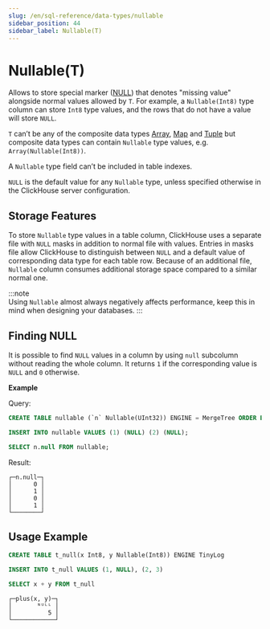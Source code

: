 ```yaml
---
slug: /en/sql-reference/data-types/nullable
sidebar_position: 44
sidebar_label: Nullable(T)
---
```


# Nullable(T)

Allows to store special marker ([NULL](../../sql-reference/syntax.md)) that denotes "missing value" alongside normal values allowed by `T`. For example, a `Nullable(Int8)` type column can store `Int8` type values, and the rows that do not have a value will store `NULL`.

`T` can’t be any of the composite data types [Array](../../sql-reference/data-types/array.md), [Map](../../sql-reference/data-types/map.md) and [Tuple](../../sql-reference/data-types/tuple.md) but composite data types can contain `Nullable` type values, e.g. `Array(Nullable(Int8))`.

A `Nullable` type field can’t be included in table indexes.

`NULL` is the default value for any `Nullable` type, unless specified otherwise in the ClickHouse server configuration.

## Storage Features

To store `Nullable` type values in a table column, ClickHouse uses a separate file with `NULL` masks in addition to normal file with values. Entries in masks file allow ClickHouse to distinguish between `NULL` and a default value of corresponding data type for each table row. Because of an additional file, `Nullable` column consumes additional storage space compared to a similar normal one.

:::note    
Using `Nullable` almost always negatively affects performance, keep this in mind when designing your databases.
:::

## Finding NULL

It is possible to find `NULL` values in a column by using `null` subcolumn without reading the whole column. It returns `1` if the corresponding value is `NULL` and `0` otherwise.

**Example**

Query:

``` sql
CREATE TABLE nullable (`n` Nullable(UInt32)) ENGINE = MergeTree ORDER BY tuple();

INSERT INTO nullable VALUES (1) (NULL) (2) (NULL);

SELECT n.null FROM nullable;
```

Result:

``` text
┌─n.null─┐
│      0 │
│      1 │
│      0 │
│      1 │
└────────┘
```

## Usage Example

``` sql
CREATE TABLE t_null(x Int8, y Nullable(Int8)) ENGINE TinyLog
```

``` sql
INSERT INTO t_null VALUES (1, NULL), (2, 3)
```

``` sql
SELECT x + y FROM t_null
```

``` text
┌─plus(x, y)─┐
│       ᴺᵁᴸᴸ │
│          5 │
└────────────┘
```
